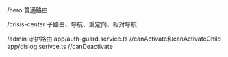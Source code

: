/hero
普通路由

/crisis-center
子路由、导航、重定向、相对导航

/admin
守护路由
app/auth-guard.service.ts   //canActivate和canActivateChild
app/dislog.serivce.ts       //canDeactivate
